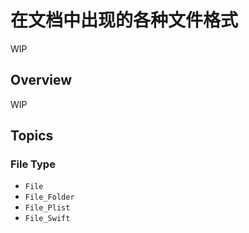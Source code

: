 # 在文档中出现的各种文件格式

WIP

## Overview

WIP

## Topics

### File Type

- ``File``
- ``File_Folder``
- ``File_Plist``
- ``File_Swift``
